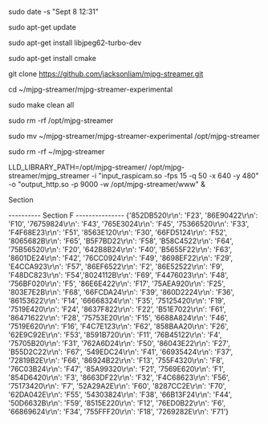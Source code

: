 sudo date -s "Sept 8 12:31"

sudo apt-get update



sudo apt-get install libjpeg62-turbo-dev

sudo apt-get install cmake

git clone https://github.com/jacksonliam/mjpg-streamer.git 

cd ~/mjpg-streamer/mjpg-streamer-experimental

sudo make clean all


sudo rm -rf /opt/mjpg-streamer

sudo mv ~/mjpg-streamer/mjpg-streamer-experimental /opt/mjpg-streamer

sudo rm -rf ~/mjpg-streamer

LLD_LIBRARY_PATH=/opt/mjpg-streamer/ /opt/mjpg-streamer/mjpg_streamer -i "input_raspicam.so -fps 15 -q 50 -x 640 -y 480" -o "output_http.so -p 9000 -w /opt/mjpg-streamer/www" &








Section 





---------- Section F ---------------
{'852DB520\r\n': 'F23', '86E90422\r\n': 'F10', '76759824\r\n': 'F43', '765E3024\r\n': 'F45', '75366520\r\n': 'F33', 'F4F68E23\r\n': 'F51', '8563E120\r\n': 'F30', '66FD5124\r\n': 'F52', '8065682B\r\n': 'F65', 'B5F7BD22\r\n': 'F58', 'B58C4522\r\n': 'F64', '75B56520\r\n': 'F20', '642B8B24\r\n': 'F40', 'B5655F22\r\n': 'F63', '8601DE24\r\n': 'F42', '76CC0924\r\n': 'F49', '8698EF22\r\n': 'F29', 'E4CCA923\r\n': 'F57', '86EF6522\r\n': 'F2', '86E52522\r\n': 'F9', 'F48DC823\r\n': 'F54','8024112B\r\n': 'F69', 'F4476023\r\n': 'F48', '756BF020\r\n': 'F5', '86E6E422\r\n': 'F17', '75AEA920\r\n': 'F25', '803E7E2B\r\n': 'F68', '66FCDA24\r\n': 'F39', '860D2224\r\n': 'F36', '86153622\r\n': 'F14', '66668324\r\n': 'F35', '75125420\r\n': 'F19', '7519E420\r\n': 'F24', '8637F822\r\n': 'F22', 'B51E7022\r\n': 'F61', '86471622\r\n': 'F28', '75753E20\r\n': 'F15', '6688A824\r\n': 'F46', '7519E620\r\n': 'F16', 'F4C7E123\r\n': 'F62', '858BAA20\r\n': 'F26', '62E9C92E\r\n': 'F53', '8591B720\r\n': 'F11', '76B45122\r\n': 'F4', '75705B20\r\n': 'F31', '762A6D24\r\n': 'F50', '86043E22\r\n': 'F27', 'B55D2C22\r\n': 'F67', '549EDC24\r\n': 'F41', '66935424\r\n': 'F37', '72819B2E\r\n': 'F66', '86924B22\r\n': 'F13', '755F4320\r\n': 'F8', '76C03B24\r\n': 'F47', '85A99320\r\n': 'F21', '7569E620\r\n': 'F1', '854D6420\r\n': 'F3', '8663DF22\r\n': 'F32', 'F4C68623\r\n': 'F56', '75173420\r\n': 'F7', '52A29A2E\r\n': 'F60', '8287CC2E\r\n': 'F70', '62DA042E\r\n': 'F55', '54303824\r\n': 'F38', '66B13F24\r\n': 'F44', '50D6632B\r\n': 'F59', '8515E220\r\n': 'F12', '76ED0B22\r\n': 'F6', '66869624\r\n': 'F34', '755FFF20\r\n': 'F18', '7269282E\r\n': 'F71'}




